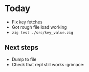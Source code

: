 # Today
- Fix key fetches
- Got rough file load working
- `zig test ./src/key_value.zig`

## Next steps
- Dump to file
- Check that repl still works :grimace:
